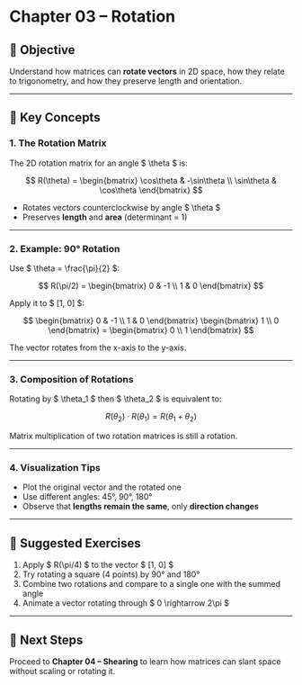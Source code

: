 # Chapter 03 – Rotation

## 🎯 Objective
Understand how matrices can **rotate vectors** in 2D space, how they relate to trigonometry, and how they preserve length and orientation.

---

## 📌 Key Concepts

### 1. The Rotation Matrix
The 2D rotation matrix for an angle $ \theta $ is:

$$
R(\theta) = \begin{bmatrix}
\cos\theta & -\sin\theta \\
\sin\theta & \cos\theta
\end{bmatrix}
$$

- Rotates vectors counterclockwise by angle $ \theta $
- Preserves **length** and **area** (determinant = 1)

---

### 2. Example: 90° Rotation
Use $ \theta = \frac{\pi}{2} $:

$$
R(\pi/2) = \begin{bmatrix} 0 & -1 \\
1 &  0 \end{bmatrix}
$$

Apply it to $ [1, 0] $:

$$
\begin{bmatrix} 0 & -1 \\
1 &  0 \end{bmatrix}
\begin{bmatrix} 1 \\
0 \end{bmatrix}
= \begin{bmatrix} 0 \\
1 \end{bmatrix}
$$

The vector rotates from the x-axis to the y-axis.

---

### 3. Composition of Rotations
Rotating by $ \theta_1 $ then $ \theta_2 $ is equivalent to:

$$
R(\theta_2) \cdot R(\theta_1) = R(\theta_1 + \theta_2)
$$

Matrix multiplication of two rotation matrices is still a rotation.

---

### 4. Visualization Tips
- Plot the original vector and the rotated one
- Use different angles: 45°, 90°, 180°
- Observe that **lengths remain the same**, only **direction changes**

---

## 🧪 Suggested Exercises

1. Apply $ R(\pi/4) $ to the vector $ [1, 0] $
2. Try rotating a square (4 points) by 90° and 180°
3. Combine two rotations and compare to a single one with the summed angle
4. Animate a vector rotating through $ 0 \rightarrow 2\pi $

---

## 🔁 Next Steps
Proceed to **Chapter 04 – Shearing** to learn how matrices can slant space without scaling or rotating it.